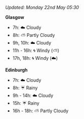 *Updated: Monday 22nd May 05:30*

**Glasgow**

* 7h: :cloud: Cloudy
* 8h: :partly_sunny: Partly Cloudy
* 9h, 10h: :cloud: Cloudy
* 11h - 16h: :cyclone: Windy (:partly_sunny:)
* 17h, 18h: :cyclone: Windy (:cloud:)

**Edinburgh**

* 7h: :cloud: Cloudy
* 8h: :umbrella: Rainy
* 9h - 14h: :cloud: Cloudy
* 15h: :umbrella: Rainy
* 16h - 18h: :partly_sunny: Partly Cloudy

